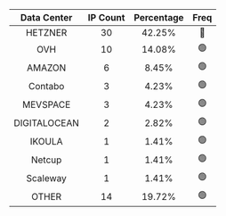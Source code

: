 | Data Center | IP Count | Percentage | Freq |
|:------------:|:--------:|:-----------:|:-----:|
| HETZNER | 30 | 42.25% | 🔴 |
| OVH | 10 | 14.08% | 🟢 |
| AMAZON | 6 | 8.45% | 🟢 |
| Contabo | 3 | 4.23% | 🟢 |
| MEVSPACE | 3 | 4.23% | 🟢 |
| DIGITALOCEAN | 2 | 2.82% | 🟢 |
| IKOULA | 1 | 1.41% | 🟢 |
| Netcup | 1 | 1.41% | 🟢 |
| Scaleway | 1 | 1.41% | 🟢 |
| OTHER | 14 | 19.72% | 🟢 |